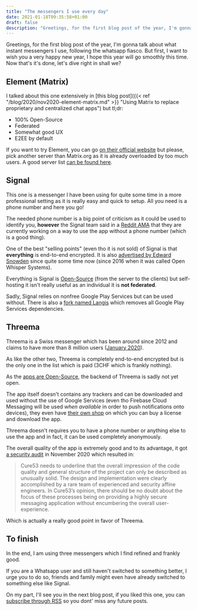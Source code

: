 ```yaml
---
title: "The messengers I use every day"
date: 2021-01-18T09:35:58+01:00
draft: false
description: "Greetings, for the first blog post of the year, I'm gonna talk about what instant messengers I use, following the whatsapp fiasco."
---
```


Greetings, for the first blog post of the year, I'm gonna talk about what instant messengers I use, following the whatsapp fiasco.
But first, I want to wish you a very happy new year, I hope this year will go smoothly this time.
Now that's it's done, let's dive right in shall we?

## Element (Matrix)

I talked about this one extensively in [this blog post]({{< ref "/blog/2020/nov2020-element-matrix.md" >}} "Using Matrix to replace proprietary and centralized chat apps") but tl;dr:
 - 100% Open-Source
 - Federated
 - Somewhat good UX
 - E2EE by default

If you want to try Element, you can go [on their official website](https://element.io) but please, pick another server than Matrix.org as it is already overloaded by too much users.
A good server list [can be found here](https://publiclist.anchel.nl).

## Signal

This one is a messenger I have been using for quite some time in a more professional setting as it is really easy and quick to setup.
All you need is a phone number and here you go!

The needed phone number is a big point of criticism as it could be used to identify you, **however** the Signal team said in a [Reddit AMA](https://teddit.net/r/technology/comments/kt91qk/signal_private_messenger_team_here_we_support_an/gikqpde/#c) that they are currently working on a way to use the app without a phone number (which is a good thing).

One of the best "selling points" (even tho it is not sold) of Signal is that **everything** is end-to-end encrypted.
It is also [advertised by Edward Snowden](https://nitter.net/Snowden/status/1347217810368442368) since quite some time now (since 2016 when it was called Open Whisper Systems).

Everything is Signal is [Open-Source](https://github.com/signalapp) (from the server to the clients) but self-hosting it isn't really useful as an individual it is **not federated**.

Sadly, Signal relies on nonfree Google Play Services but can be used without. There is also a [fork named Langis](https://langis.cloudfrancois.fr) which removes all Google Play Services dependencies.

## Threema

Threema is a Swiss messenger which has been around since 2012 and claims to have more than 8 million users ([January 2020](https://threema.ch/en/about)).

As like the other two, Threema is completely end-to-end encrypted but is the only one in the list which is paid (3CHF which is frankly nothing).

As the [apps are Open-Source](https://github.com/threema-ch), the backend of Threema is sadly not yet open.

The app itself doesn't contains any trackers and can be downloaded and used without the use of Google Services (even tho Firebase Cloud Messaging will be used *when available* in order to push notifications onto devices), they even have [their own shop](https://shop.threema.ch) on which you can buy a license and download the app.

Threema doesn't requires you to have a phone number or anything else to use the app and in fact, it can be used completely anonymously.

The overall quality of the app is extremely good and to its advantage, it got [a security audit](https://threema.ch/press-files/2_documentation/security_audit_report_threema_2020.pdf) in November 2020 which resulted in:

> Cure53 needs to underline that the overall impression of the code quality and general structure of the project can only be described as unusually solid. The design and implementation were clearly accomplished by a rare team of experienced and security affine engineers. In Cure53’s opinion, there should be no doubt about the focus of these processes being on providing a highly secure messaging application without encumbering the overall user-experience.

Which is actually a really good point in favor of Threema.

## To finish

In the end, I am using three messengers which I find refined and frankly good.

If you are a Whatsapp user and still haven't switched to something better, I urge you to do so, friends and family might even have already switched to something else like Signal.

On my part, I'll see you in the next blog post, if you liked this one, you can [subscribe through RSS](/en/blog/index.xml) so you dont' miss any future posts.

